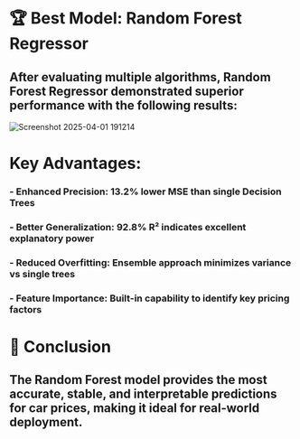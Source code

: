 # 🏆 Best Model: Random Forest Regressor
## After evaluating multiple algorithms, Random Forest Regressor demonstrated superior performance with the following results:

![Screenshot 2025-04-01 191214](images/your-image.png)

# Key Advantages:
  ### - Enhanced Precision: 13.2% lower MSE than single Decision Trees

  ### - Better Generalization: 92.8% R² indicates excellent explanatory power

  ### - Reduced Overfitting: Ensemble approach minimizes variance vs single trees

  ### - Feature Importance: Built-in capability to identify key pricing factors

# 🚀 Conclusion
## The Random Forest model provides the most accurate, stable, and interpretable predictions for car prices, making it ideal for real-world deployment.
